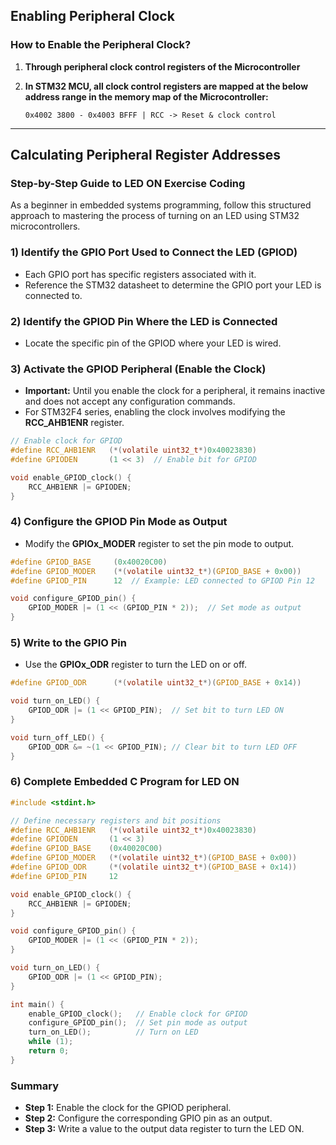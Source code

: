 ## Enabling Peripheral Clock

### How to Enable the Peripheral Clock?
1. **Through peripheral clock control registers of the Microcontroller**
2. **In STM32 MCU, all clock control registers are mapped at the below address range in the memory map of the Microcontroller:**
   
   ```plaintext
   0x4002 3800 - 0x4003 BFFF | RCC -> Reset & clock control
   ```

---

## Calculating Peripheral Register Addresses

### Step-by-Step Guide to LED ON Exercise Coding

As a beginner in embedded systems programming, follow this structured approach to mastering the process of turning on an LED using STM32 microcontrollers.

### 1) Identify the GPIO Port Used to Connect the LED (GPIOD)
- Each GPIO port has specific registers associated with it.
- Reference the STM32 datasheet to determine the GPIO port your LED is connected to.

### 2) Identify the GPIOD Pin Where the LED is Connected
- Locate the specific pin of the GPIOD where your LED is wired.

### 3) Activate the GPIOD Peripheral (Enable the Clock)
- **Important:** Until you enable the clock for a peripheral, it remains inactive and does not accept any configuration commands.
- For STM32F4 series, enabling the clock involves modifying the **RCC_AHB1ENR** register.

```c
// Enable clock for GPIOD
#define RCC_AHB1ENR   (*(volatile uint32_t*)0x40023830)
#define GPIODEN       (1 << 3)  // Enable bit for GPIOD

void enable_GPIOD_clock() {
    RCC_AHB1ENR |= GPIODEN;
}
```

### 4) Configure the GPIOD Pin Mode as Output
- Modify the **GPIOx_MODER** register to set the pin mode to output.

```c
#define GPIOD_BASE     (0x40020C00)
#define GPIOD_MODER    (*(volatile uint32_t*)(GPIOD_BASE + 0x00))
#define GPIOD_PIN      12  // Example: LED connected to GPIOD Pin 12

void configure_GPIOD_pin() {
    GPIOD_MODER |= (1 << (GPIOD_PIN * 2));  // Set mode as output
}
```

### 5) Write to the GPIO Pin
- Use the **GPIOx_ODR** register to turn the LED on or off.

```c
#define GPIOD_ODR      (*(volatile uint32_t*)(GPIOD_BASE + 0x14))

void turn_on_LED() {
    GPIOD_ODR |= (1 << GPIOD_PIN);  // Set bit to turn LED ON
}

void turn_off_LED() {
    GPIOD_ODR &= ~(1 << GPIOD_PIN); // Clear bit to turn LED OFF
}
```

### 6) Complete Embedded C Program for LED ON

```c
#include <stdint.h>

// Define necessary registers and bit positions
#define RCC_AHB1ENR   (*(volatile uint32_t*)0x40023830)
#define GPIODEN       (1 << 3)
#define GPIOD_BASE    (0x40020C00)
#define GPIOD_MODER   (*(volatile uint32_t*)(GPIOD_BASE + 0x00))
#define GPIOD_ODR     (*(volatile uint32_t*)(GPIOD_BASE + 0x14))
#define GPIOD_PIN     12

void enable_GPIOD_clock() {
    RCC_AHB1ENR |= GPIODEN;
}

void configure_GPIOD_pin() {
    GPIOD_MODER |= (1 << (GPIOD_PIN * 2));
}

void turn_on_LED() {
    GPIOD_ODR |= (1 << GPIOD_PIN);
}

int main() {
    enable_GPIOD_clock();   // Enable clock for GPIOD
    configure_GPIOD_pin();  // Set pin mode as output
    turn_on_LED();          // Turn on LED
    while (1);
    return 0;
}
```

### Summary
- **Step 1:** Enable the clock for the GPIOD peripheral.
- **Step 2:** Configure the corresponding GPIO pin as an output.
- **Step 3:** Write a value to the output data register to turn the LED ON.


